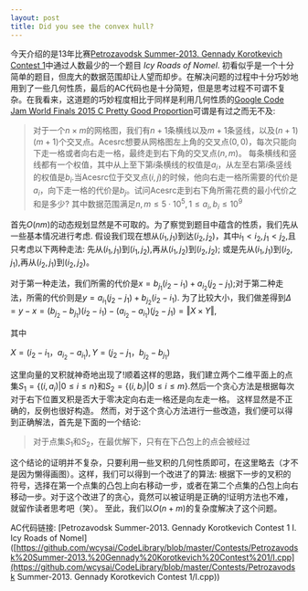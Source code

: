 ```yaml
---
layout: post
title: Did you see the convex hull?
---
```


今天介绍的是13年比赛[Petrozavodsk Summer-2013. Gennady Korotkevich Contest 1](http://opentrains.snarknews.info/~ejudge/team.cgi?contest_id=001421)中通过人数最少的一个题目 *Icy Roads of Nomel*. 初看似乎是一个十分简单的题目，但庞大的数据范围却让人望而却步。在解决问题的过程中十分巧妙地用到了一些几何性质，最后的AC代码也是十分简短，但是思考过程不可谓不复杂。在我看来，这道题的巧妙程度相比于同样是利用几何性质的[Google Code Jam World Finals 2015 C Pretty Good Proportion](https://code.google.com/codejam/contest/5224486/dashboard#s=p2)可谓是有过之而无不及:

> 对于一个$n\times m$的网格图，我们有$n+1$条横线以及$m+1$条竖线，以及$(n+1)(m+1)$个交叉点。Acesrc想要从网格图左上角的交叉点$(0,0)$，每次只能向下走一格或者向右走一格，最终走到右下角的交叉点$(n,m)$。 每条横线和竖线都有一个权值，其中从上至下第$i$条横线的权值是$a_i$，从左至右第$i$条竖线的权值是$b_i$.当Acesrc位于交叉点$(i,j)$的时候，他向右走一格所需要的代价是$a_i$，向下走一格的代价是$b_j$。试问Acesrc走到右下角所需花费的最小代价之和是多少? 其中数据范围满足$n,m\leq 5\cdot 10^5,1\leq a_i,b_i\leq 10^9$

首先$O(nm)$的动态规划显然是不可取的。为了察觉到题目中蕴含的性质，我们先从一些基本情况进行考虑. 假设我们现在想从$(i_1,j_1)$到达$(i_2,j_2)$，其中$i_1<i_2,j_1<j_2$,且只考虑以下两种走法: 先从$(i_1,j_1)$到$(i_1,j_2)$,再从$(i_1,j_2)$到$(i_2,j_2)$; 或是先从$(i_1,j_1)$到$(i_2,j_1)$,再从$(i_2,j_1)$到$(i_2,j_2)$。

对于第一种走法，我们所需的代价是$x=b_{j_1}(i_2-i_1)+a_{i_2}(j_2-j_1)$;对于第二种走法，所需的代价则是$y=a_{i_1}(j_2-j_1)+b_{j_2}(i_2-i_1)$. 为了比较大小，我们做差得到$\Delta=y-x=(b_{j_2}-b_{j_1})(i_2-i_1)-(a_{i_2}-a_{i_1})(j_2-j_1)=\Vert X\times Y\Vert$,

其中

$X=(i_2-i_1，a_{i_2}-a_{i_1}),Y=(j_2-j_1，b_{j_2}-b_{j_1})$

这里向量的叉积就神奇地出现了!顺着这样的思路，我们建立两个二维平面上的点集$S_{1}=\{(i,a_{i})\vert 0\leq i\leq n\}$和$S_{2}=\{(i,b_{i})\vert 0\leq i\leq m\}$.然后一个贪心方法是根据每次对于右下位置叉积是否大于零决定向右走一格还是向左走一格。 这样显然是不正确的，反例也很好构造。 然而，对于这个贪心方法进行一些改造，我们便可以得到正确解法，首先是下面的一个结论:

> 对于点集$S_1$和$S_2$，在最优解下，只有在下凸包上的点会被经过

这个结论的证明并不复杂，只要利用一些叉积的几何性质即可，在这里略去（才不是因为懒得画图）。这样，我们可以得到一个改进了的算法: 根据下一步的叉积的符号，选择在第一个点集的凸包上向右移动一步，或者在第二个点集的凸包上向右移动一步。对于这个改进了的贪心，竟然可以被证明是正确的!证明方法也不难，就留作读者思考吧（笑）。 至此，我们以$O(n+m)$的复杂度解决了这个问题。

AC代码链接: [Petrozavodsk Summer-2013. Gennady Korotkevich Contest 1 I. Icy Roads of Nomel]([https://github.com/wcysai/CodeLibrary/blob/master/Contests/Petrozavodsk%20Summer-2013.%20Gennady%20Korotkevich%20Contest%201/I.cpp](https://github.com/wcysai/CodeLibrary/blob/master/Contests/Petrozavodsk Summer-2013. Gennady Korotkevich Contest 1/I.cpp))